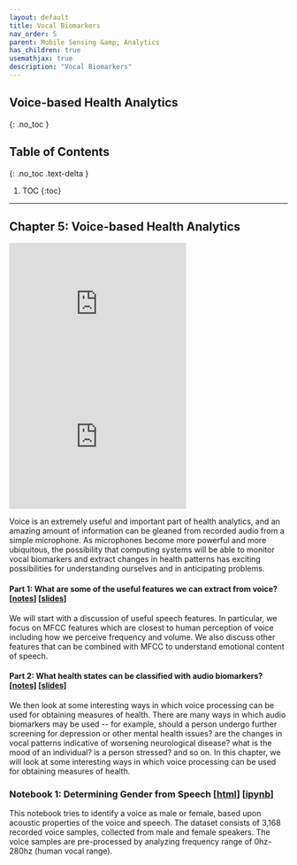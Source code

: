 ```yaml
---
layout: default
title: Vocal Biomarkers
nav_order: 5
parent: Mobile Sensing &amp; Analytics
has_children: true
usemathjax: true
description: "Vocal Biomarkers"
---
```

## Voice-based Health Analytics
{: .no_toc }

## Table of Contents
{: .no_toc .text-delta }

1. TOC
{:toc}
---

## Chapter 5: Voice-based Health Analytics

<iframe width="320" height="240" src="https://www.youtube.com/embed/oL5PbFeFMyY" title="YouTube video player" frameborder="0" allow="accelerometer; autoplay; clipboard-write; encrypted-media; gyroscope; picture-in-picture" allowfullscreen></iframe>

<iframe width="320" height="240" src="https://www.youtube.com/embed/IliokKSNuXQ" title="YouTube video player" frameborder="0" allow="accelerometer; autoplay; clipboard-write; encrypted-media; gyroscope; picture-in-picture" allowfullscreen></iframe>

Voice is an extremely useful and important part of health analytics, and an amazing amount of information can be gleaned from recorded audio from a simple microphone. As microphones become more powerful and more ubiquitous, the possibility that computing systems will be able to monitor vocal biomarkers and extract changes in health patterns has exciting possibilities for understanding ourselves and in anticipating problems. 

#### Part 1:  What are some of the useful features we can extract from voice? [[notes](ch5-audiofeatures.html)] [[slides](https://drive.google.com/file/d/0Bw0KEeNzOgzFRm13c3NqREdxTUU/view?usp=sharing&resourcekey=0-m5VIqT4c3JBhd4kykBkIPA)]

We will start with a discussion of useful speech features. In particular, we focus on MFCC features which are closest to human perception of voice including how we perceive frequency and volume. We also discuss other features that can be combined with MFCC to understand emotional content of speech. 

#### Part 2: What health states can be classified with audio biomarkers? [[notes](ch5-audioclassification.html)] [[slides](https://drive.google.com/file/d/0Bw0KEeNzOgzFRm13c3NqREdxTUU/view?usp=sharing&resourcekey=0-m5VIqT4c3JBhd4kykBkIPA)]

We then look at some interesting ways in which voice processing can be used for obtaining measures of health. There are many ways in which audio biomarkers may be used -- for example, should a person undergo further screening for depression or other mental health issues? are the changes in vocal patterns indicative of worsening neurological disease? what is the mood of an individual? is a person stressed? and so on. In this chapter, we will look at some interesting ways in which voice processing can be used for obtaining measures of health. 

###  Notebook 1: Determining Gender from Speech [[html](Chapter5-GenderClassification-Voice.html)] [[ipynb](Chapter5-GenderClassification-Voice.ipynb)]
This notebook tries to identify a voice as male or female, based upon acoustic properties of the voice and speech. The dataset consists of 3,168 recorded voice samples, collected from male and female speakers. The voice samples are pre-processed by analyzing frequency range of 0hz-280hz (human vocal range).

